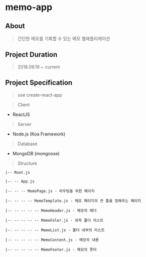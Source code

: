 # memo-app


## About

> 간단한 메모를 기록할 수 있는 메모 웹애플리케이션

## Project Duration

> 2018.09.19 ~ current

## Project Specification

> use create-react-app

> Client

* ReactJS

> Server

* Node.js (Koa Framework)

> Database

* MongoDB (mongoose)

> Structure

```
|-- Root.js

|-- -- App.js 

|-- -- -- MemoPage.js - 라우팅을 위한 페이지

|-- -- -- -- MemoTemplate.js - 메모 페이지의 큰 틀을 정해주는 페이지

|-- -- -- -- -- MemoHeader.js - 메모의 헤더

|-- -- -- -- -- MemoFoler.js - 좌측 폴더 리스트

|-- -- -- -- -- MemoList.js - 폴더 내부의 리스트

|-- -- -- -- -- MemoContent.js - 메모의 내용

|-- -- -- -- -- MemoFooter.js - 메모의 풋터
```